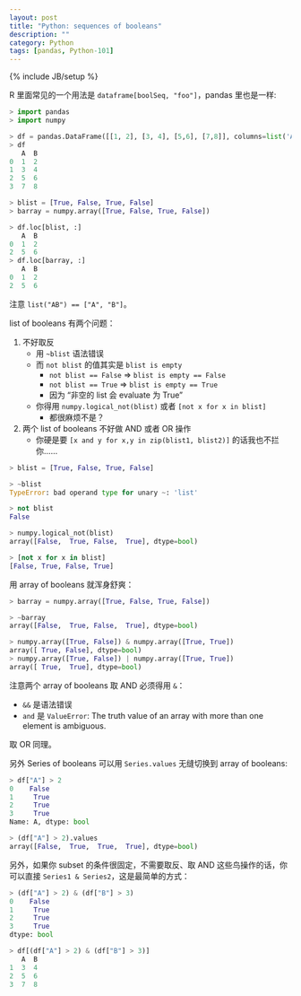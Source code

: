 ```yaml
---
layout: post
title: "Python: sequences of booleans"
description: ""
category: Python
tags: [pandas, Python-101]
---
```

{% include JB/setup %}

R 里面常见的一个用法是 `dataframe[boolSeq, "foo"]`，pandas 里也是一样:

```python
> import pandas
> import numpy

> df = pandas.DataFrame([[1, 2], [3, 4], [5,6], [7,8]], columns=list('AB'))
> df
   A  B
0  1  2
1  3  4
2  5  6
3  7  8

> blist = [True, False, True, False]
> barray = numpy.array([True, False, True, False])

> df.loc[blist, :]
   A  B
0  1  2
2  5  6
> df.loc[barray, :]
   A  B
0  1  2
2  5  6
```

注意 `list("AB") == ["A", "B"]`。

list of booleans 有两个问题：

1. 不好取反
    - 用 `~blist` 语法错误
    - 而 `not blist` 的值其实是 `blist is empty`
        - `not blist == False` $\Rightarrow$ `blist is empty == False`
        - `not blist == True` $\Rightarrow$ `blist is empty == True`
        - 因为 “非空的 list 会 evaluate 为 True”
    - 你得用 `numpy.logical_not(blist)` 或者 `[not x for x in blist]`
        - 都很麻烦不是？
2. 两个 list of booleans 不好做 AND 或者 OR 操作
    - 你硬是要 `[x and y for x,y in zip(blist1, blist2)]` 的话我也不拦你……

```python
> blist = [True, False, True, False]

> ~blist
TypeError: bad operand type for unary ~: 'list'

> not blist
False

> numpy.logical_not(blist)
array([False,  True, False,  True], dtype=bool)

> [not x for x in blist]
[False, True, False, True]
```

用 array of booleans 就浑身舒爽：

```python
> barray = numpy.array([True, False, True, False])

> ~barray
array([False,  True, False,  True], dtype=bool)

> numpy.array([True, False]) & numpy.array([True, True])
array([ True, False], dtype=bool)
> numpy.array([True, False]) | numpy.array([True, True])
array([ True,  True], dtype=bool)
```

注意两个 array of booleans 取 AND 必须得用 `&`：

- `&&` 是语法错误
- `and` 是 `ValueError`: The truth value of an array with more than one element is ambiguous.

取 OR 同理。

另外 Series of booleans 可以用 `Series.values` 无缝切换到 array of booleans:

```python
> df["A"] > 2
0    False
1     True
2     True
3     True
Name: A, dtype: bool

> (df["A"] > 2).values
array([False,  True,  True,  True], dtype=bool)
```

另外，如果你 subset 的条件很固定，不需要取反、取 AND 这些鸟操作的话，你可以直接 `Series1 & Series2`，这是最简单的方式：

```python
> (df["A"] > 2) & (df["B"] > 3)
0    False
1     True
2     True
3     True
dtype: bool

> df[(df["A"] > 2) & (df["B"] > 3)]
   A  B
1  3  4
2  5  6
3  7  8
```